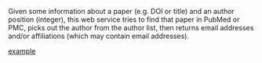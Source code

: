 Given some information about a paper (e.g. DOI or title) and an author position (integer), this web service tries to find that paper in PubMed or PMC, picks out the author from the author list, then returns email addresses and/or affiliations (which may contain email addresses).

[example](https://author-email.now.sh/author?term=%2210.1186/s12864-017-3982-1%22[DOI]&position=2)
